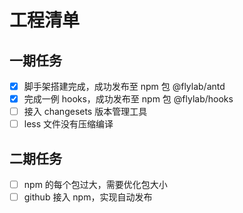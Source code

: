 # 工程清单

## 一期任务

- [x] 脚手架搭建完成，成功发布至 npm 包 @flylab/antd
- [x] 完成一例 hooks，成功发布至 npm 包 @flylab/hooks
- [ ] 接入 changesets 版本管理工具
- [ ] less 文件没有压缩编译

## 二期任务

- [ ] npm 的每个包过大，需要优化包大小
- [ ] github 接入 npm，实现自动发布
